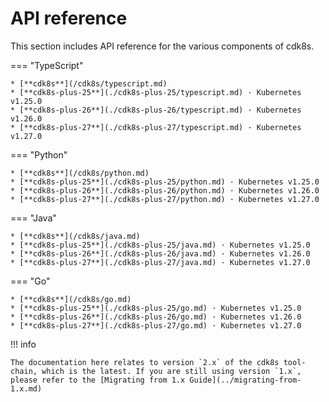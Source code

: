 # API reference

This section includes API reference for the various components of cdk8s.

=== "TypeScript"

    * [**cdk8s**](/cdk8s/typescript.md)
    * [**cdk8s-plus-25**](./cdk8s-plus-25/typescript.md) · Kubernetes v1.25.0
    * [**cdk8s-plus-26**](./cdk8s-plus-26/typescript.md) · Kubernetes v1.26.0
    * [**cdk8s-plus-27**](./cdk8s-plus-27/typescript.md) · Kubernetes v1.27.0

=== "Python"

    * [**cdk8s**](/cdk8s/python.md)
    * [**cdk8s-plus-25**](./cdk8s-plus-25/python.md) · Kubernetes v1.25.0
    * [**cdk8s-plus-26**](./cdk8s-plus-26/python.md) · Kubernetes v1.26.0
    * [**cdk8s-plus-27**](./cdk8s-plus-27/python.md) · Kubernetes v1.27.0

=== "Java"

    * [**cdk8s**](/cdk8s/java.md)
    * [**cdk8s-plus-25**](./cdk8s-plus-25/java.md) · Kubernetes v1.25.0
    * [**cdk8s-plus-26**](./cdk8s-plus-26/java.md) · Kubernetes v1.26.0
    * [**cdk8s-plus-27**](./cdk8s-plus-27/java.md) · Kubernetes v1.27.0

=== "Go"

    * [**cdk8s**](/cdk8s/go.md)
    * [**cdk8s-plus-25**](./cdk8s-plus-25/go.md) · Kubernetes v1.25.0
    * [**cdk8s-plus-26**](./cdk8s-plus-26/go.md) · Kubernetes v1.26.0
    * [**cdk8s-plus-27**](./cdk8s-plus-27/go.md) · Kubernetes v1.27.0

!!! info

    The documentation here relates to version `2.x` of the cdk8s tool-chain, which is the latest. If you are still using version `1.x`, please refer to the [Migrating from 1.x Guide](../migrating-from-1.x.md)
